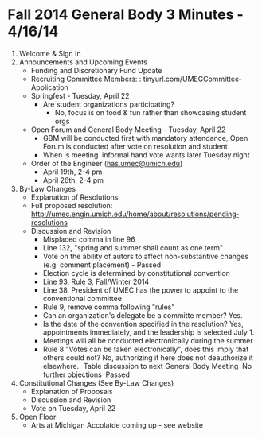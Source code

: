 # Fall 2014 General Body 3 Minutes - 4/16/14

1. Welcome & Sign In
2. Announcements and Upcoming Events
	- Funding and Discretionary Fund Update
	- Recruiting Committee Members: : tinyurl.com/UMEC­Committee­Application
	- Springfest - Tuesday, April 22
		+ Are student organizations participating?
			* No, focus is on food & fun rather than showcasing student orgs
	- Open Forum and General Body Meeting - Tuesday, April 22
		+ GBM will be conducted first with mandatory attendance, Open Forum is conducted after vote on resolution and student
		+ When is meeting ­­ informal hand vote wants later Tuesday night
	- Order of the Engineer (has.umec@umich.edu)
		+ April 19th, 2-4 pm
		+ April 26th, 2-4 pm
3. By-Law Changes
	- Explanation of Resolutions
	- Full proposed resolution: http://umec.engin.umich.edu/home/about/resolutions/pending­resolutions
	- Discussion and Revision
		+ Misplaced comma in line 96
		+ Line 132, "spring and summer shall count as one term"
		+ Vote on the ability of autors to affect non-substantive changes (e.g. comment placement) - Passed
		+ Election cycle is determined by constitutional convention
		+ Line 93, Rule 3, Fall/Winter 2014
		+ Line 38, President of UMEC has the power to appoint to the conventional committee
		+ Rule 9, remove comma following "rules"
		+ Can an organization's delegate be a committe member? Yes.
		+ Is the date of the convention specified in the resolution? Yes, appointments immediately, and the leadership is selected July 1.
		+ Meetings will all be conducted electronically during the summer
		+ Rule 8 "Votes can be taken electronically", does this imply that others could not?  No, authorizing it here does not de­authorize it elsewhere.
	-Table discussion to next General Body Meeting ­ No further objections ­ Passed
4. Constitutional Changes (See By-Law Changes)
	- Explanation of Proposals
	- Discussion and Revision
	- Vote on Tuesday, April 22
5. Open Floor
	- Arts at Michigan Accolatde coming up - see website
